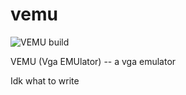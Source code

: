 # vemu

![VEMU build](https://github.com/MCausc78/VEMU/actions/workflows/build.yml/badge.svg)

VEMU (Vga EMUlator) -- a vga emulator

Idk what to write

